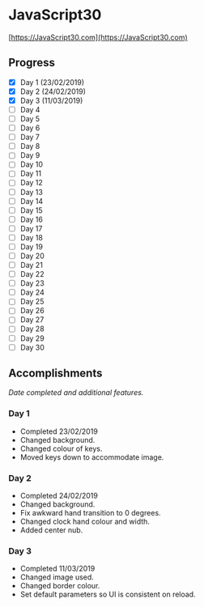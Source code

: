 # JavaScript30
[https://JavaScript30.com](https://JavaScript30.com)

## Progress
- [x] Day 1 (23/02/2019)
- [x] Day 2 (24/02/2019)
- [x] Day 3 (11/03/2019)
- [ ] Day 4
- [ ] Day 5
- [ ] Day 6
- [ ] Day 7
- [ ] Day 8
- [ ] Day 9
- [ ] Day 10
- [ ] Day 11
- [ ] Day 12
- [ ] Day 13
- [ ] Day 14
- [ ] Day 15
- [ ] Day 16
- [ ] Day 17
- [ ] Day 18
- [ ] Day 19
- [ ] Day 20
- [ ] Day 21
- [ ] Day 22
- [ ] Day 23
- [ ] Day 24
- [ ] Day 25
- [ ] Day 26
- [ ] Day 27
- [ ] Day 28
- [ ] Day 29
- [ ] Day 30

## Accomplishments
<em>Date completed and additional features.</em>

### Day 1
- Completed 23/02/2019
- Changed background.
- Changed colour of keys.
- Moved keys down to accommodate image.

### Day 2
- Completed 24/02/2019
- Changed background.
- Fix awkward hand transition to 0 degrees.
- Changed clock hand colour and width.
- Added center nub.

### Day 3
- Completed 11/03/2019
- Changed image used.
- Changed border colour.
- Set default parameters so UI is consistent on reload.
